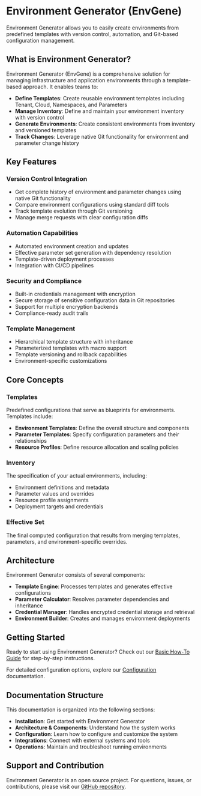 # Environment Generator (EnvGene)

Environment Generator allows you to easily create environments from predefined templates with version control, automation, and Git-based configuration management.

## What is Environment Generator?

Environment Generator (EnvGene) is a comprehensive solution for managing infrastructure and application environments through a template-based approach. It enables teams to:

- **Define Templates**: Create reusable environment templates including Tenant, Cloud, Namespaces, and Parameters
- **Manage Inventory**: Define and maintain your environment inventory with version control
- **Generate Environments**: Create consistent environments from inventory and versioned templates
- **Track Changes**: Leverage native Git functionality for environment and parameter change history

## Key Features

### Version Control Integration

- Get complete history of environment and parameter changes using native Git functionality
- Compare environment configurations using standard diff tools
- Track template evolution through Git versioning
- Manage merge requests with clear configuration diffs

### Automation Capabilities

- Automated environment creation and updates
- Effective parameter set generation with dependency resolution
- Template-driven deployment processes
- Integration with CI/CD pipelines

### Security and Compliance

- Built-in credentials management with encryption
- Secure storage of sensitive configuration data in Git repositories
- Support for multiple encryption backends
- Compliance-ready audit trails

### Template Management

- Hierarchical template structure with inheritance
- Parameterized templates with macro support
- Template versioning and rollback capabilities
- Environment-specific customizations

## Core Concepts

### Templates
Predefined configurations that serve as blueprints for environments. Templates include:

- **Environment Templates**: Define the overall structure and components
- **Parameter Templates**: Specify configuration parameters and their relationships  
- **Resource Profiles**: Define resource allocation and scaling policies

### Inventory
The specification of your actual environments, including:

- Environment definitions and metadata
- Parameter values and overrides
- Resource profile assignments
- Deployment targets and credentials

### Effective Set
The final computed configuration that results from merging templates, parameters, and environment-specific overrides.

## Architecture

Environment Generator consists of several components:

- **Template Engine**: Processes templates and generates effective configurations
- **Parameter Calculator**: Resolves parameter dependencies and inheritance
- **Credential Manager**: Handles encrypted credential storage and retrieval
- **Environment Builder**: Creates and manages environment deployments

## Getting Started

Ready to start using Environment Generator? Check out our [Basic How-To Guide](basic-how-to.md) for step-by-step instructions.

For detailed configuration options, explore our [Configuration](envgene-configs.md) documentation.

## Documentation Structure

This documentation is organized into the following sections:

- **Installation**: Get started with Environment Generator
- **Architecture & Components**: Understand how the system works
- **Configuration**: Learn how to configure and customize the system
- **Integrations**: Connect with external systems and tools
- **Operations**: Maintain and troubleshoot running environments

## Support and Contribution

Environment Generator is an open source project. For questions, issues, or contributions, please visit our [GitHub repository](https://github.com/netcracker/qubership-envgene). 
